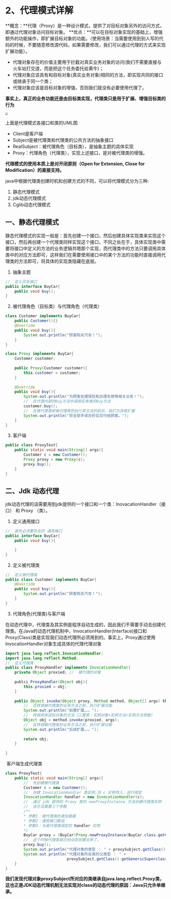 # 2、代理模式详解

**概念：**代理（Proxy）是一种设计模式，提供了对目标对象另外的访问方式，即通过代理对象访问目标对象。
**优点：**可以在目标对象实现的基础上，增强额外的功能操作，即扩展目标对象的功能。（使用场景：当需要使用到别人写的代码的时候，不要随意修改源代码，如果需要修改，我们可以通过代理的方式来实现扩展功能）。

- 代理对象存在的价值主要用于拦截对真实业务对象的访问(我们不需要直接与火车站打交道，而是把这个任务委托给黄牛)；
- 代理对象应该具有和目标对象(真实业务对象)相同的方法，即实现共同的接口或继承于同一个类；
- 代理对象应该是目标对象的增强，否则我们就没有必要使用代理了。

**事实上，真正的业务功能还是由目标类实现，代理类只是用于扩展、增强目标类的行为**

<img src="http://static.oschina.net/uploads/space/2015/1125/235619_qHD7_2003960.png" style="zoom:50%;" />

上面是代理模式各接口和类的UML图

- Client是客户端
- Subject是被代理类和代理类的公共方法的抽象接口
- RealSubject：被代理角色（目标类），是抽象主题的具体实现
- Proxy：代理角色（代理类），实现上述接口，是对被代理类的增强。

**代理模式的使用本质上是对开闭原则（Open for Extension, Close for Modification）的直接支持。**

java中根据代理类创建时机和创建方式的不同，可以将代理模式分为三种:

1. 静态代理模式
2. jdk动态代理模式
3. Cglib动态代理模式

## 一、静态代理模式

静态代理模式的实现一般是：首先创建一个接口，然后创建具体实现类来实现这个接口，然后再创建一个代理类同样实现这个接口，不同之处在于，具体实现类中需要将接口中定义的方法的业务逻辑共嗯那个实现，而代理类中的方法只要调用具体类中的对应方法即可，这样我们在需要使用接口中的某个方法的功能时直接调用代理类的方法即可，将具体的实现类隐藏在底层。

1. 抽象主题

```java
//	定义买车接口
public interface BuyCar{
    public void buy();
}
```

2. 被代理角色（目标类）与代理角色（代理类）

```java
class Customer implements BuyCar{
    public Customer(){}
    @Override
    public void buy(){
        System.out.println("顾客购买汽车！");
    }
}

class Proxy implements BuyCar{
    Customer customer;
    
    public Proxy(Customer customer){
        this.customer = customer;
    }
    
    @Override
    public void buy(){
		System.out.println("为顾客处理保险和办理车牌等相关业务！");    
        //	在代理内部的buy方法中调用实体类的buy方法
        customer.buy();
        //	在被代理类即被代理角色执行其方法的前后，我们为其做扩展
        System.out.println("将全部手续办好后交付给顾客。");
    }
}
```

3. 客户端

```java
public class ProxyTest{
    public static void main(String[] args){
        Customer c = new Customer();
        Proxy proxy = new Proxy(c);
        proxy.buy();
    }
}
```

## 二、Jdk 动态代理

jdk动态代理的话需要用到jdk提供的一个接口和一个类：InovacationHandler（接口） 和 Proxy （类）。

1. 定义通用接口

```java
//	首先必须要存在的 通用接口
public interface BuyCar{
    public void buy(){

    }
}
```

2. 定义被代理类

```java
//	定义被代理类
public class Customer implements BuyCar{
    @Override
    public void buy(){
        System.out.println("顾客购买汽车！");
    }
}
```

3. 代理角色(代理类)与客户端

在动态代理中，代理类及其实例是程序自动生成的，因此我们不需要手动去创建代理类。在Java的动态代理机制中，InvocationHandler(Interface)接口和Proxy(Class)类是实现我们动态代理所必须用到的。事实上，Proxy通过使用InvocationHandler对象生成具体的代理代理对象

```java
import java.lang.reflect.InvocationHandler;
import java.lang.reflect.Method;
//	定义代理类
public class ProxyHandler implements InvocationHandler{
    private Object proxied;	//	被代理的对象
    
    publci ProxyHandler(Object obj){
        this.proxied = obj;
    }
    
    public Object invoke(Object proxy, Method method, Object[] args) throws Throwable{
        //	在转调被代理类的业务方法之前，执行扩展功能
        System.out.println("前置扩展。。。");
        //	转调具体目标对象的方法（三要素：实例对象+实例方法+实例方法参数）
        Object obj = method.invoke(proxied, args);
        //	在转调被代理类的业务方法之前，执行扩展功能
        System.out.println("后续扩展。。。");
        
        return obj;
    }
    
}
```

​	客户端生成代理类

```java
class ProxyTest{
    public static void main(String[] args){
        //	先创建被代理类
        Customer c = new Customer();
        //	创建 InvocationHandler 类实例,将 c 实例传入，进行绑定
        InvocationHandler handler = new InvocationHandler(c);
		//  通过 jdk 提供的 Proxy 类的 newProxyInstance 方法创建代理类实例
        //	该方法需要三个参数
        /**
        * 参数1：被代理类的类加载器
        * 参数2：通用接口数组
        * 参数3：与被代理类绑定的 handler 实例
        */
		BuyCar proxy = (BuyCar)Proxy.newProxyInstance(BuyCar.class.getClassLoader(), new Class[]{BuyCar.class}, handler);
        //	这个时候代理类就已经动态创建出来了。
        proxy.buy();
		System.out.println("代理对象的类型 ： " + proxySubject.getClass().getName());
        System.out.println("代理对象所在类的父类型 ： " + 
                           proxySubject.getClass().getGenericSuperclass());
    }
}
```

**我们发现代理对象proxySubject所对应的类继承自java.lang.reflect.Proxy类，这也正是JDK动态代理机制无法实现对class的动态代理的原因：Java只允许单继承。**

